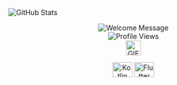 <picture decoding="async" loading="lazy">
  <source media="(prefers-color-scheme: light)" 
          srcset="https://pixel-profile.vercel.app/api/github-stats?username=Mathvdias&theme=summer">
  <source media="(prefers-color-scheme: dark)" 
          srcset="https://pixel-profile.vercel.app/api/github-stats?username=Mathvdias&screen_effect=true&theme=blue_chill">
  <img alt="GitHub Stats" 
       src="https://pixel-profile.vercel.app/api/github-stats?username=Mathvdias&theme=summer">
</picture>

<p align="center">
  <img alt="Welcome Message" 
       src="https://readme-typing-svg.herokuapp.com?size=30&background=45E5FF00&center=true&vCenter=true&lines=Hi+there!+I'm+Matheus">
  <br />
  <img alt="Profile Views" 
       src="https://hits.dwyl.com/Mathvdias/Mathvdias.svg?style=flat-square&show=unique">
  <br />
  <img src="https://media.giphy.com/media/WUlplcMpOCEmTGBtBW/giphy.gif" 
       alt="GIF" width="30">
</p>

<div align="center">
  <img align="center" 
       height="30" 
       width="40" 
       src="https://cdn.jsdelivr.net/gh/devicons/devicon/icons/kotlin/kotlin-original.svg" 
       alt="Kotlin">
  <img align="center" 
       height="30" 
       width="40" 
       src="https://cdn.jsdelivr.net/gh/devicons/devicon/icons/flutter/flutter-original.svg" 
       alt="Flutter">
</div>
